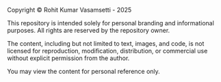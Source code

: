 Copyright © Rohit Kumar Vasamsetti - 2025

This repository is intended solely for personal branding and informational purposes. All rights are reserved by the repository owner.

The content, including but not limited to text, images, and code, is not licensed for reproduction, modification, distribution, or commercial use without explicit permission from the author.

You may view the content for personal reference only.
